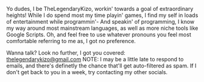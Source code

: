 Yo dudes, I be TheLegendaryKizo, workin' towards a goal of extraordinary heights! While I do spend most my time playin' games, I find my self in loads of entertainment while programmin'-
And speakin' of programming, I know my way around most mainstream languages, as well as more niche tools like Google Scripts.
Oh, and feel free to use whatever pronouns you feel most comfortable referring to me as, I got no preference.

Wanna talk? Look no further, I got you covered: thelegendarykizo@gmail.com
NOTE: I may be a little late to respond to emails, and there's definetly the chance that'll get auto-filtered as spam. If I don't get back to you in a week, try contacting my other socials.
<!---
TheLegendaryKizo/TheLegendaryKizo is a ✨ special ✨ repository because its `README.md` (this file) appears on your GitHub profile.
You can click the Preview link to take a look at your changes.
--->

